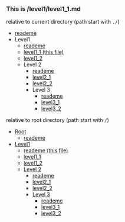 ### This is /level1/level1_1.md

relative to current directory (path start with `./`)

* [reademe](../readme.md)
* Level1
  * [reademe](./readme.md)
  * [level1_1 (this file)](./level1_1.md)
  * [level1_2](./level1_2.md)
  * Level 2
    * [reademe](./level2/readme.md)
    * [level2_1](./level2/level2_1.md)
    * [level2_2](./level2/level2_2.md)
    * Level 3
      * [reademe](./level2/level3/readme.md)
      * [level3_1](./level2/level3/level3_1.md)
      * [level3_2](./level2/level3/level3_2.md)



relative to root directory (path start with `/`)

* [Root](/)
  * [reademe](/readme.md)
* [Level1](/level1)
  * [reademe (this file)](/level1/readme.md)
  * [level1_1](/level1/level1_1.md)
  * [level1_2](/level1/level1_2.md)
  * [Level 2](/level1/level2)
    * [reademe](/level1/level2/readme.md)
    * [level2_1](/level1/level2/level2_1.md)
    * [level2_2](/level1/level2/level2_2.md)
    * [Level 3](/level1/level2/level3)
      * [reademe](/level1/level2/level3/readme.md)
      * [level3_1](/level1/level2/level3/level3_1.md)
      * [level3_2](/level1/level2/level3/level3_2.md)

